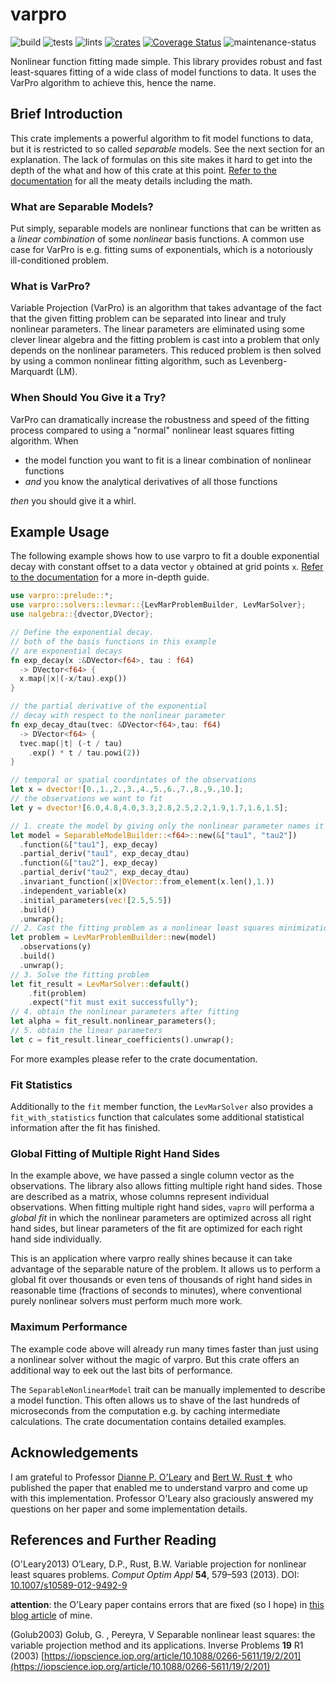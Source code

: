 # varpro

![build](https://github.com/geo-ant/varpro/workflows/build/badge.svg?branch=main)
![tests](https://github.com/geo-ant/varpro/workflows/tests/badge.svg?branch=main)
![lints](https://github.com/geo-ant/varpro/workflows/lints/badge.svg?branch=main)
[![crates](https://img.shields.io/crates/v/varpro)](https://crates.io/crates/varpro)
[![Coverage Status](https://coveralls.io/repos/github/geo-ant/varpro/badge.svg?branch=main)](https://coveralls.io/github/geo-ant/varpro?branch=main)
![maintenance-status](https://img.shields.io/badge/maintenance-actively--developed-brightgreen.svg)

Nonlinear function fitting made simple. This library provides robust and fast 
least-squares fitting of a wide class of model functions to data.
It uses the VarPro algorithm to achieve this, hence the name.

## Brief Introduction

This crate implements a powerful algorithm
to fit model functions to data, but it is restricted to so called _separable_
models. See the next section for an explanation. The lack of formulas on this 
site makes it hard to get into the depth of the what and how of this crate at this point.
[Refer to the documentation](https://docs.rs/varpro/) for all the meaty details including the math.

### What are Separable Models?

Put simply, separable models are nonlinear functions that can be 
written as a *linear combination* of some *nonlinear* basis functions.
A common use case for VarPro is e.g. fitting sums of exponentials,
which is a notoriously ill-conditioned problem.

### What is VarPro?

Variable Projection (VarPro) is an algorithm that takes advantage of the fact 
that the given fitting problem can be separated into linear and truly nonlinear parameters.
The linear parameters are eliminated using some clever linear algebra
and the fitting problem is cast into a problem that only depends on the nonlinear parameters.
This reduced problem is then solved by using a common nonlinear fitting algorithm,
such as Levenberg-Marquardt (LM).

### When Should You Give it a Try?

VarPro can dramatically increase the robustness and speed of the fitting process
compared to using a "normal" nonlinear least squares fitting algorithm. When

* the model function you want to fit is a linear combination of nonlinear functions
* _and_ you know the analytical derivatives of all those functions

_then_ you should give it a whirl.

## Example Usage

The following example shows how to use varpro to fit a double exponential decay
with constant offset to a data vector `y` obtained at grid points `x`. 
[Refer to the documentation](https://docs.rs/varpro/) for a more in-depth guide.

```rust
use varpro::prelude::*;
use varpro::solvers::levmar::{LevMarProblemBuilder, LevMarSolver};
use nalgebra::{dvector,DVector};

// Define the exponential decay.
// both of the basis functions in this example
// are exponential decays
fn exp_decay(x :&DVector<f64>, tau : f64) 
  -> DVector<f64> {
  x.map(|x|(-x/tau).exp())
}

// the partial derivative of the exponential
// decay with respect to the nonlinear parameter
fn exp_decay_dtau(tvec: &DVector<f64>,tau: f64) 
  -> DVector<f64> {
  tvec.map(|t| (-t / tau)
    .exp() * t / tau.powi(2))
}

// temporal or spatial coordintates of the observations
let x = dvector![0.,1.,2.,3.,4.,5.,6.,7.,8.,9.,10.];
// the observations we want to fit
let y = dvector![6.0,4.8,4.0,3.3,2.8,2.5,2.2,1.9,1.7,1.6,1.5];

// 1. create the model by giving only the nonlinear parameter names it depends on
let model = SeparableModelBuilder::<f64>::new(&["tau1", "tau2"])
  .function(&["tau1"], exp_decay)
  .partial_deriv("tau1", exp_decay_dtau)
  .function(&["tau2"], exp_decay)
  .partial_deriv("tau2", exp_decay_dtau)
  .invariant_function(|x|DVector::from_element(x.len(),1.))
  .independent_variable(x)
  .initial_parameters(vec![2.5,5.5])
  .build()
  .unwrap();
// 2. Cast the fitting problem as a nonlinear least squares minimization problem
let problem = LevMarProblemBuilder::new(model)
  .observations(y)
  .build()
  .unwrap();
// 3. Solve the fitting problem
let fit_result = LevMarSolver::default()
    .fit(problem)
    .expect("fit must exit successfully");
// 4. obtain the nonlinear parameters after fitting
let alpha = fit_result.nonlinear_parameters();
// 5. obtain the linear parameters
let c = fit_result.linear_coefficients().unwrap();
```

For more examples please refer to the crate documentation.

### Fit Statistics

Additionally to the `fit` member function, the `LevMarSolver` also provides a 
`fit_with_statistics` function that calculates some additional statistical
information after the fit has finished.

### Global Fitting of Multiple Right Hand Sides

In the example above, we have passed a single column vector as the observations.
The library also allows fitting multiple right hand sides. Those are described
as a matrix, whose columns represent individual observations. When fitting multiple 
right hand sides, `vapro` will performa a _global fit_
in which the nonlinear parameters are optimized across all right hand sides, but
linear parameters of the fit are optimized for each right hand side individually.

This is an application where varpro really shines because it can take advantage
of the separable nature of the problem. It allows us to perform a global fit over thousands
or even tens of thousands of right hand sides in reasonable time (fractions of seconds to minutes),
where conventional purely nonlinear solvers must perform much more work.

### Maximum Performance

The example code above will already run many times faster
than just using a nonlinear solver without the magic of varpro.
But this crate offers an additional way to eek out the last bits of  performance.

The `SeparableNonlinearModel` trait can be manually
implemented to describe a model function. This often allows us to shave of the 
last hundreds of microseconds from the computation e.g. by caching intermediate
calculations. The crate documentation contains detailed examples.

## Acknowledgements

I am grateful to Professor [Dianne P. O'Leary](http://www.cs.umd.edu/~oleary/)
and [Bert W. Rust &#10013;](https://math.nist.gov/~BRust/) who published the paper that 
enabled me to understand varpro and come up with this implementation.
Professor O'Leary also graciously answered my questions on her paper and
some implementation details.

## References and Further Reading

(O'Leary2013) O’Leary, D.P., Rust, B.W. Variable projection for nonlinear least squares problems.
*Comput Optim Appl* **54**, 579–593 (2013). DOI: [10.1007/s10589-012-9492-9](https://doi.org/10.1007/s10589-012-9492-9)

**attention**: the O'Leary paper contains errors that are fixed (so I hope)
in [this blog article](https://geo-ant.github.io/blog/2020/variable-projection-part-1-fundamentals/) of mine.

(Golub2003) Golub, G. , Pereyra, V Separable nonlinear least squares:
the variable projection method and its applications. Inverse Problems **19** R1 (2003)
[https://iopscience.iop.org/article/10.1088/0266-5611/19/2/201](https://iopscience.iop.org/article/10.1088/0266-5611/19/2/201)
